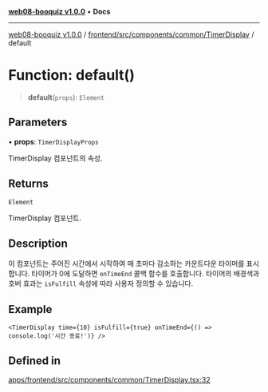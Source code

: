 [**web08-booquiz v1.0.0**](../../../../../../README.md) • **Docs**

***

[web08-booquiz v1.0.0](../../../../../../modules.md) / [frontend/src/components/common/TimerDisplay](../README.md) / default

# Function: default()

> **default**(`props`): `Element`

## Parameters

• **props**: `TimerDisplayProps`

TimerDisplay 컴포넌트의 속성.

## Returns

`Element`

TimerDisplay 컴포넌트.

## Description

이 컴포넌트는 주어진 시간에서 시작하여 매 초마다 감소하는 카운트다운 타이머를 표시합니다.
타이머가 0에 도달하면 `onTimeEnd` 콜백 함수를 호출합니다.
타이머의 배경색과 호버 효과는 `isFulfill` 속성에 따라 사용자 정의할 수 있습니다.

## Example

```tsx
<TimerDisplay time={10} isFulfill={true} onTimeEnd={() => console.log('시간 종료!')} />
```

## Defined in

[apps/frontend/src/components/common/TimerDisplay.tsx:32](https://github.com/boostcampwm-2024/web08-BooQuiz/blob/7476b6206e2a8c55cace72cc6ee6a8796386519f/apps/frontend/src/components/common/TimerDisplay.tsx#L32)
